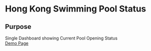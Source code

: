 # Hong Kong Swimming Pool Status

## Purpose
Single Dashboard showing Current Pool Opening Status  
[Demo Page](https://pool.hlcheng.cf)

